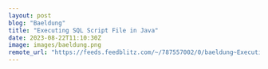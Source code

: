 ```yaml
---
layout: post
blog: "Baeldung"
title: "Executing SQL Script File in Java"
date: 2023-08-22T11:10:30Z
image: images/baeldung.png
remote_url: "https://feeds.feedblitz.com/~/787557002/0/baeldung~Executing-SQL-Script-File-in-Java"
---
```

